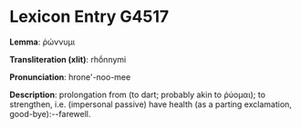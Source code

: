 # Lexicon Entry G4517

**Lemma**: ῥώννυμι

**Transliteration (xlit)**: rhṓnnymi

**Pronunciation**: hrone'-noo-mee

**Description**:
prolongation from  (to dart; probably akin to ῥύομαι); to strengthen, i.e. (impersonal passive) have health (as a parting exclamation, good-bye):--farewell.
